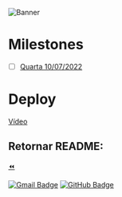 ![Banner](../../assets/img/milestones.jpg)

# Milestones

- [ ] [Quarta 10/07/2022](milestone1)


# Deploy

[Vídeo](https://youtu.be/DE6q6TJfALQ)


<!-- rodapé -->
## Retornar README:

  [:rewind:](../../README.md)

  
[![Gmail Badge](https://img.shields.io/badge/Gmail-D14836?style=for-the-badge&logo=gmail&logoColor=white)](mailto:balcao.brasil.adm@gmail.com)
[![GitHub Badge](https://img.shields.io/badge/GitHub-100000?style=for-the-badge&logo=github&logoColor=white)](https://github.com/DeBaFig/ProjetoEntra21-22-PHP)